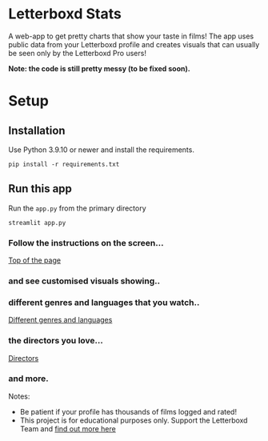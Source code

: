 # Letterboxd Stats

A web-app to get pretty charts that show your taste in films! The app uses public data from your Letterboxd profile and creates visuals that can usually be seen only by the Letterboxd Pro users!

**Note: the code is still pretty messy (to be fixed soon).**
# Setup

## Installation

Use Python 3.9.10 or newer and install the requirements.

`pip install -r requirements.txt`
## Run this app

Run the `app.py` from the primary directory

`streamlit app.py`

### Follow the instructions on the screen...

[Top of the page](./media/ss3.png)

### and see customised visuals showing..

### different genres and languages that you watch..

[Different genres and languages](./media/ss2.png)

### the directors you love...
[Directors](./media/ss1.png)

### and more.

Notes:
- Be patient if your profile has thousands of films logged and rated!
- This project is for educational purposes only. Support the Letterboxd Team and [find out more here](https://letterboxd.com/about/faq/)